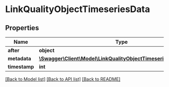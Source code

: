 # LinkQualityObjectTimeseriesData

## Properties
Name | Type | Description | Notes
------------ | ------------- | ------------- | -------------
**after** | **object** |  | 
**metadata** | [**\Swagger\Client\Model\LinkQualityObjectTimeseriesDataMetadata**](LinkQualityObjectTimeseriesDataMetadata.md) |  | 
**timestamp** | **int** |  | 

[[Back to Model list]](../README.md#documentation-for-models) [[Back to API list]](../README.md#documentation-for-api-endpoints) [[Back to README]](../README.md)


